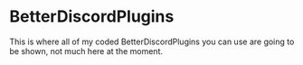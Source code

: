 # BetterDiscordPlugins

This is where all of my coded BetterDiscordPlugins you can use are going to be shown, not much here at the moment.
